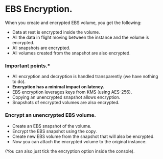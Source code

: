 # **EBS Encryption.**

When you create and encrypted EBS volume, you get the following:
* Data at rest is encrypted inside the volume.
* All the data in flight moving between the instance and the volume is encrypted.
* All snapshots are encrypted.
* All volumes created from the snapshot are also encrypted.

### **Important points.\***

* All encryption and decryption is handled transparently (we have nothing to do).
* **Encryption has a minimal impact on latency.**
* EBS encryption leverages keys from KMS (using AES-256).
* Copying an unencrypted snapshot allows encryption.
* Snapshots of encrypted volumes are also encrypted.

### **Encrypt an unencrypted EBS volume.**

* Create an EBS snapshot of the volume.
* Encrypt the EBS snapshot using the copy.
* Create new EBS volume from the snapshot that will also be encrypted.
* Now you can attach the encrypted volume to the original instance.

(You can also just tick the encryption option inside the console).